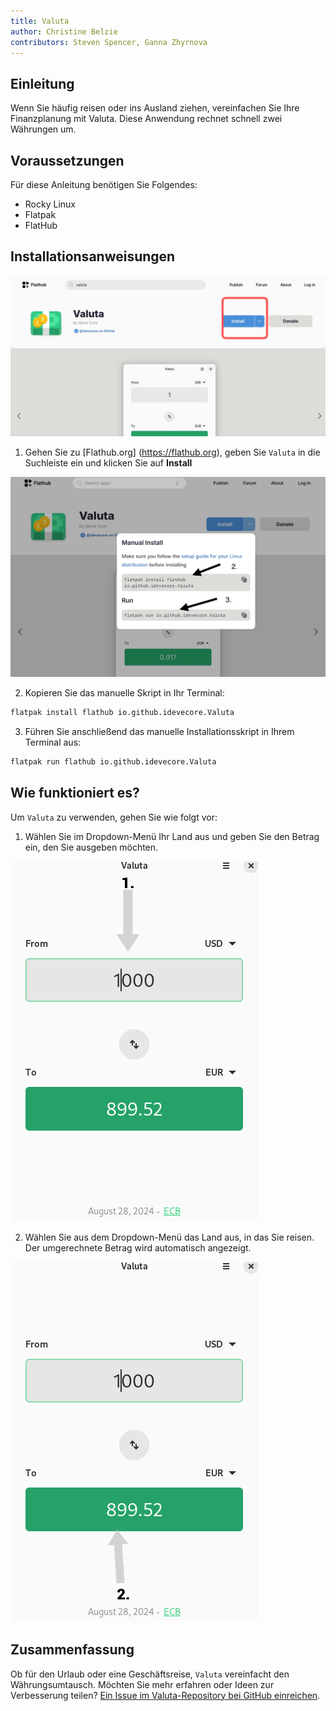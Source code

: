 ```yaml
---
title: Valuta
author: Christine Belzie
contributors: Steven Spencer, Ganna Zhyrnova
---
```


## Einleitung

Wenn Sie häufig reisen oder ins Ausland ziehen, vereinfachen Sie Ihre Finanzplanung mit Valuta. Diese Anwendung rechnet schnell zwei Währungen um.

## Voraussetzungen

Für diese Anleitung benötigen Sie Folgendes:

- Rocky Linux
- Flatpak
- FlatHub

## Installationsanweisungen

![Screenshot of the Valuta page on Flathub with the blue install button highlighted in a red square](images/01_valuta.png)

1. Gehen Sie zu [Flathub.org] (https://flathub.org), geben Sie `Valuta` in die Suchleiste ein und klicken Sie auf **Install**

 ![manual install script and run script](images/valuta-install.png)

2. Kopieren Sie das manuelle Skript in Ihr Terminal:

 ```bash
 flatpak install flathub io.github.idevecore.Valuta
 ```

3. Führen Sie anschließend das manuelle Installationsskript in Ihrem Terminal aus:

 ```bash
 flatpak run flathub io.github.idevecore.Valuta
 ```

## Wie funktioniert es?

Um `Valuta` zu verwenden, gehen Sie wie folgt vor:

1. Wählen Sie im Dropdown-Menü Ihr Land aus und geben Sie den Betrag ein, den Sie ausgeben möchten.

 ![Screenshot of Valuta app showing 1000 USD in the input field, with a grey arrow pointing down to a grey box showing 1000 USD](images/02_valuta.png)

2. Wählen Sie aus dem Dropdown-Menü das Land aus, in das Sie reisen. Der umgerechnete Betrag wird automatisch angezeigt.

![Screenshot showing a grey arrow pointing upward to a green box displaying the converted amount, 899.52 EUR](images/03_valuta.png)

## Zusammenfassung

Ob für den Urlaub oder eine Geschäftsreise, `Valuta` vereinfacht den Währungsumtausch. Möchten Sie mehr erfahren oder Ideen zur Verbesserung teilen? [Ein Issue im Valuta-Repository bei GitHub einreichen](https://github.com/ideveCore/valuta/issues).
